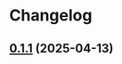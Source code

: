 # Changelog

## [0.1.1](https://github.com/VChet/git-merged-branches/compare/0.1.0...0.1.1) (2025-04-13)
